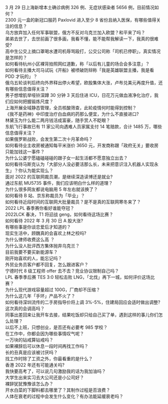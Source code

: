3 月 29 日上海新增本土确诊病例 326 例、无症状感染者 5656 例，目前情况如何？  
2300 元一盒的新冠口服药 Paxlovid 进入至少 8 省份且纳入医保，有哪些值得关注的信息？  
乌方放弃加入任何军事联盟，俄方不反对乌克兰加入欧盟？和平来了吗？  
弟弟去世了，去世前画了很多画，我看不懂，能不能帮我解读一下，我真的很难受?  
高中生公交上摘口罩喝水遭司机辱骂殴打，公交公司称「司机已停职」，真实情况是怎样的？  
如何看待杭州小区裸背拍照网红道歉，称「以后有儿童的场合会多注意」？  
如何看待主播大司马试玩《开船》被喷破防辩称「我是英雄联盟主播，我是看 PDD 才玩的」？  
俄乌五轮谈判后终向外界释出停火希望，欧股集体大涨，卢布兑美元再度升值，还有哪些信息值得关注？  
男子想增肌举哑铃深蹲 30 分钟 3 天后住进 ICU，日花万元做血液净化治疗，我们应如何把握锻炼尺度？  
上海开展全域静态管理，全员核酸筛查，此轮疫情何时能得到控制？  
《我不是药神》中印度治疗白血病的药那么便宜，为什么不直接进口?  
林黛玉为什么能二两月钱活成富豪，随手赏人不眨眼？  
东航飞行事故已有 11 家公司向遇难人员家属支付 14 笔赔款，合计 1485 万，哪些信息值得关注？  
如果俄罗斯战败，会发生第二次十月革命吗？  
如何看待业主收房被通知每平米涨价 3650 元，开发商称跟「政府无关」要收房只能加钱这一事件？  
为什么公婆宁愿磕磕碰碰的跟子女一起生活都不愿意独立出去？  
如何看待马斯克认为「大部分人没必要活那么长，未来把意识注入机器人实现永生」？你认为能实现么？  
面对 2022 的互联网裁员潮，是继续深造读博还是就业?  
通过东航 MU5735 事件，我们应该明白什么样的道理？  
为什么很多网友都说电脑用 5 年左右就该换了？  
如何看待 B 站、京东称裁员为「毕业」？  
如何看待近段时间的互联网大批量裁员？是不是真的互联网寒冬来了？  
2022 LPL 春季赛你看好谁能夺冠？  
2022LCK 春决，T1 将迎战 geng，如何看待这场比赛？  
如何看待 2022 年 3 月 30 日 A 股大涨?  
有哪些事是你谈恋爱后才知道的？  
现实生活中，顾魏真的会喜欢上林之校吗?  
为什么律师收费这么高 ？  
为什么没人批评西方集体抛弃乌克兰？  
目前我要不要买新能源车？  
刚开始喜欢的人，能忘记吗？  
外贸业务员客户都不回复，怎么跟进客户？  
宁德时代 8 级工程师 offer 去不去？竞业协议限制自己吗？  
LPL 春季季后赛 TES 3:0 轻松击败 LNG，「北伐」再下一城，如何评价这场比赛？  
为什么现代游戏容量超过 100G，厂商却不压缩？  
为什么这几年「手环」产品不火了？  
如何看待深圳流传的二手房指导价将上调 3%-5%，住建局回应会适时做出调整? 这次真的会调高吗？  
同事出差回来让我开车去接，结果吃饭却只给自己买了单，遇到这样的事儿你们怎么处理？  
以后不上班，只想创业，是否还有必要考 985 学校？  
在工作中，你都会因为哪些事情叹气呢？  
一万块的钻戒算钻戒吗？  
如果裸辞后可以休息一段时间再找工作吗？  
长的丑真是应该被讨厌吗？  
找工作时除了工资之外，你最看重的是什么？  
香港 2022 年还有可能通关吗?  
我快要高考了，可以说几句激励我的话为我加油吗？  
大学生出来实习去大公司还是小公司好？  
裸辞犹犹豫豫该怎么办？  
开水白菜的下脚料都去哪里了？其制作过程是否浪费？  
人体在衰老的过程中会发生什么变化？有办法能延缓衰老吗？  
